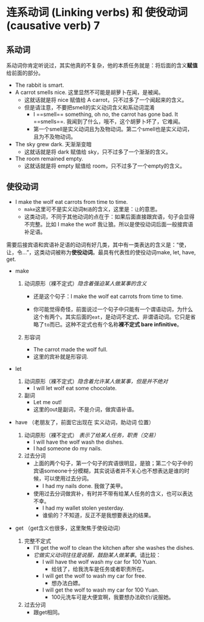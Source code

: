 # 连系动词  (Linking verbs) 和 使役动词 (causative verb) 7

## 系动词

系动词你肯定听说过，其实他真的不复杂，他的本质任务就是：将后面的含义**赋值**给前面的部分。

+ The rabbit is smart.
+ A carrot smells nice.    这里显然不可能是胡萝卜在闻，是被闻。
    + 这就话就是将 nice 赋值给 A carrot，只不过多了一个闻起来的含义。
    + 但是请注意，不要把smell的实义动词含义和系动词混淆
        + I ==smell== something, oh no, the carrot has gone bad. It ==smells==.  我闻到了什么，哦不，这个胡萝卜坏了，它难闻。
        + 第一个smell是实义动词且为及物动词。第二个smell也是实义动词，且为不及物动词。
+ The sky grew dark.    天渐渐变暗
    + 这就话就是将 dark 赋值给 sky，只不过多了一个渐渐的含义。
+ The room remained empty.
    + 这就话就是将 empty 赋值给 room，只不过多了一个empty的含义。



## 使役动词

+ I make the wolf eat carrots from time to time.
    + `make`这里可不是实义动词`制造`的含义，这里是：`让`的意思。
    + 这类动词，不同于其他动词的点在于：如果后面直接跟宾语，句子会显得不完整。比如 I make the wolf  我让狼。所以是使役动词后面一般接宾语补足语。

需要后接宾语和宾语补足语的动词有好几类，其中有一类表达的含义是：“使，让，令...”，这类动词被称为**使役动词**。最具有代表性的使役动词make, let, have, get.

+ make 

    1. 动词原形（裸不定式）_隐含着强迫某人做某事的含义_

        + 还是这个句子：I make the wolf eat carrots from time to time.

        + 你可能觉得奇怪，前面说过一个句子中只能有一个谓语动词，为什么这个有两个。其实后面的`eat`，是动词不定式、非谓语动词。它只是省略了`to`而已。这种不定式也有个名称**裸不定式 bare infinitive**。

    2. 形容词

        + The carrot made the wolf full.
        + 这里的宾补就是形容词.
+ let 

    1. 动词原形（裸不定式）_隐含着允许某人做某事，但是并不绝对_
        + I will let wolf eat some chocolate.
    2. 副词
        + Let me out!
        + 这里的out是副词，不是介词，做宾语补语。
+ have （老朋友了，前面它出现在 实义动词，助动词 位置）

    1. 动词原形（裸不定式）   _表示了给某人任务，职责（交易）_
        + I will have the wolf wash the dishes.
        + I had someone do my nails.
    2. 过去分词
        + 上面的两个句子，第一个句子的宾语很明显，是狼；第二个句子中的宾语someone十分模糊，其实说话者并不关心也不想表达是谁的时候，可以使用过去分词。
            + I had my nails done. 我做了美甲。
        + 使用过去分词做宾补，有时并不带有给某人任务的含义，也可以表达不幸。
            + I had my wallet stolen yesterday.
            + 谁偷的？不知道，反正不是我想要表达的结果。
+ get （get含义也很多，这里聚焦于使役动词）

    1. 完整不定式
        + I'll get the wolf to clean the kitchen after she washes the dishes.
        + _它做实义动词往往是说服，鼓励某人做某事_。请比较：
            + I will have the wolf wash my car for 100 Yuan.
                + 给钱了，给我洗车是任务或者职责所在。
            + I will get the wolf to wash my car for free.
                + 想办法白嫖。
            + I will get the wolf to wash my car for 100 Yuan.
                + 100元洗车可是大便宜啊，我要想办法砍价/说服她。
    2. 过去分词
        + 跟get相同。



